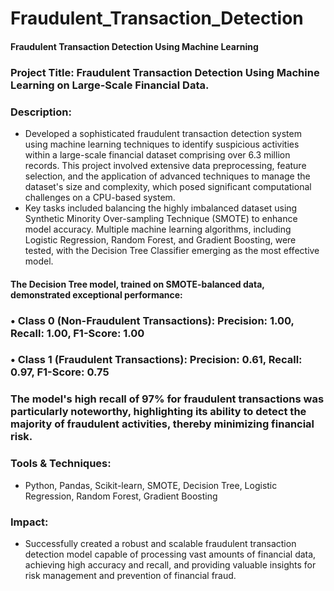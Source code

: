 # Fraudulent_Transaction_Detection
#### Fraudulent Transaction Detection Using Machine Learning 

### Project Title: Fraudulent Transaction Detection Using Machine Learning on Large-Scale Financial Data.
### Description:
- Developed a sophisticated fraudulent transaction detection system using machine learning techniques to identify suspicious activities within a large-scale financial dataset comprising over 6.3 million records. This project involved extensive data preprocessing, feature selection, and the application of advanced techniques to manage the dataset's size and complexity, which posed significant computational challenges on a CPU-based system.
- Key tasks included balancing the highly imbalanced dataset using Synthetic Minority Over-sampling Technique (SMOTE) to enhance model accuracy. Multiple machine learning algorithms, including Logistic Regression, Random Forest, and Gradient Boosting, were tested, with the Decision Tree Classifier emerging as the most effective model.
#### The Decision Tree model, trained on SMOTE-balanced data, demonstrated exceptional performance:
### •	Class 0 (Non-Fraudulent Transactions): Precision: 1.00, Recall: 1.00, F1-Score: 1.00
### •	Class 1 (Fraudulent Transactions): Precision: 0.61, Recall: 0.97, F1-Score: 0.75

### The model's high recall of 97% for fraudulent transactions was particularly noteworthy, highlighting its ability to detect the majority of fraudulent activities, thereby minimizing financial risk.
### Tools & Techniques: 
- Python, Pandas, Scikit-learn, SMOTE, Decision Tree, Logistic Regression, Random Forest, Gradient Boosting
### Impact: 
- Successfully created a robust and scalable fraudulent transaction detection model capable of processing vast amounts of financial data, achieving high accuracy and recall, and providing valuable insights for risk management and prevention of financial fraud.
